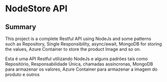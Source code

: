 # NodeStore API

## Summary
This project is a complete Restful API using NodeJs and some patterns such as Repository, Single Responsibility, async/await, MongoDB
for storing the values, Azure Container to store the product Image and so on.

Esta é uma API Restful utilizando NodeJs e alguns padrões tais como Repositório, Responsabilidade Única, chamadas assíncronas, MongoDB para armazenar os valores, Azure Container para armazenar a imagem do produto e outros
